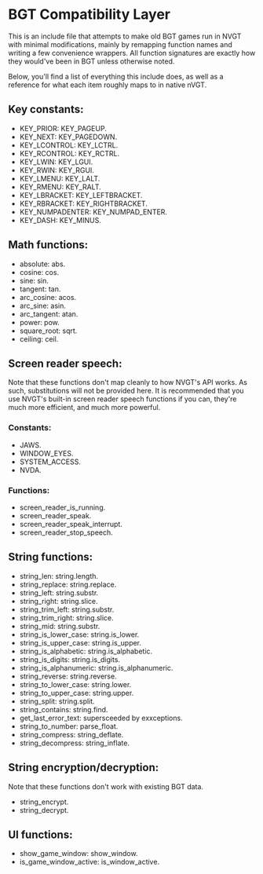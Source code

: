 # BGT Compatibility Layer
This is an include file that attempts to make old BGT games run in NVGT with minimal modifications, mainly by remapping function names and writing a few convenience wrappers. All function signatures are exactly how they would've been in BGT unless otherwise noted.

Below, you'll find a list of everything this include does, as well as a reference for what each item roughly maps to in native nVGT.

## Key constants:
* KEY_PRIOR: KEY_PAGEUP.
* KEY_NEXT: KEY_PAGEDOWN.
* KEY_LCONTROL: KEY_LCTRL.
* KEY_RCONTROL: KEY_RCTRL.
* KEY_LWIN: KEY_LGUI.
* KEY_RWIN: KEY_RGUI.
* KEY_LMENU: KEY_LALT.
* KEY_RMENU: KEY_RALT.
* KEY_LBRACKET: KEY_LEFTBRACKET.
* KEY_RBRACKET: KEY_RIGHTBRACKET.
* KEY_NUMPADENTER: KEY_NUMPAD_ENTER.
* KEY_DASH: KEY_MINUS.

## Math functions:
* absolute: abs.
* cosine: cos.
* sine: sin.
* tangent: tan.
* arc_cosine: acos.
* arc_sine: asin.
* arc_tangent: atan.
* power: pow.
* square_root: sqrt.
* ceiling: ceil.

## Screen reader speech:
Note that these functions don't map cleanly to how NVGT's API works. As such, substitutions will not be provided here. It is recommended that you use NVGT's built-in screen reader speech functions if you can, they're much more efficient, and much more powerful.

### Constants:
* JAWS.
* WINDOW_EYES.
* SYSTEM_ACCESS.
* NVDA.

### Functions:
* screen_reader_is_running.
* screen_reader_speak.
* screen_reader_speak_interrupt.
* screen_reader_stop_speech.

## String functions:
* string_len: string.length.
* string_replace: string.replace.
* string_left: string.substr.
* string_right: string.slice.
* string_trim_left: string.substr.
* string_trim_right: string.slice.
* string_mid: string.substr.
* string_is_lower_case: string.is_lower.
* string_is_upper_case: string.is_upper.
* string_is_alphabetic: string.is_alphabetic.
* string_is_digits: string.is_digits.
* string_is_alphanumeric: string.is_alphanumeric.
* string_reverse: string.reverse.
* string_to_lower_case: string.lower.
* string_to_upper_case: string.upper.
* string_split: string.split.
* string_contains: string.find.
* get_last_error_text: supersceeded by exxceptions.
* string_to_number: parse_float.
* string_compress: string_deflate.
* string_decompress: string_inflate.

## String encryption/decryption:
Note that these functions don't work with existing BGT data.
* string_encrypt.
* string_decrypt.

## UI functions:
* show_game_window: show_window.
* is_game_window_active: is_window_active.
